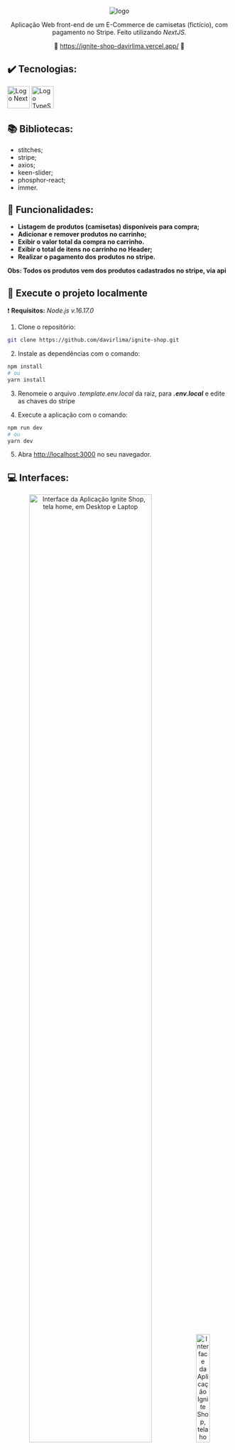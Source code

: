 <div align="center">

![logo](https://user-images.githubusercontent.com/97968740/195141792-afad2581-f5cb-4fce-8391-6afa12dc7cd0.svg)

Aplicação Web front-end de um E-Commerce de camisetas (fictício), com pagamento no Stripe. Feito utilizando _NextJS_.

:link: <https://ignite-shop-davirlima.vercel.app/> :link:

</div>

## :heavy_check_mark: Tecnologias:

<div>
  <img 
    height="50px"
    src="https://cdn.aglty.io/bwql7jyk/Attachments/NewItems/image_20211214122557_0.png"
    alt="Logo Next"
  />
  <img 
    height="50px"
    src="https://cdn.jsdelivr.net/gh/devicons/devicon/icons/typescript/typescript-original.svg"
    alt="Logo TypeScript"
  />
</div>

## :books: Bibliotecas:

- stitches;
- stripe;
- axios;
- keen-slider;
- phosphor-react;
- immer.

## :hammer: Funcionalidades:

- **Listagem de produtos (camisetas) disponíveis para compra;**
- **Adicionar e remover produtos no carrinho;**
- **Exibir o valor total da compra no carrinho.**
- **Exibir o total de itens no carrinho no Header;**
- **Realizar o pagamento dos produtos no stripe.**

**Obs: Todos os produtos vem dos produtos cadastrados no stripe, via api**

## :open_file_folder: Execute o projeto localmente

:heavy_exclamation_mark: **Requisitos:** *Node.js v.16.17.0*

1. Clone o repositório:

 ~~~bash
 git clone https://github.com/davirlima/ignite-shop.git
 ~~~
 
2. Instale as dependências com o comando:

  ~~~bash
  npm install
  # ou
  yarn install
  ~~~
  
3. Renomeie o arquivo _.template.env.local_ da raiz, para **_.env.local_** e edite as chaves do stripe 
  
4. Execute a aplicação com o comando:

  ~~~bash
  npm run dev
  # ou
  yarn dev
  ~~~
  
 5. Abra [http://localhost:3000](http://localhost:3000) no seu navegador.

## :computer: Interfaces:

<div align="center">
  <img
   src="https://user-images.githubusercontent.com/97968740/195144693-8ac10b7e-4fdb-4da8-bdf7-b4e206234833.png"
   alt="Interface da Aplicação Ignite Shop, tela home, em Desktop e Laptop"
   width=74%
  />
  <img
   src="https://user-images.githubusercontent.com/97968740/195144936-4c03e88d-0716-46ec-acce-e9737881f833.png"
   alt="Interface da Aplicação Ignite Shop, tela home, em Mobile"
   width=25%
  />
  <img
   src="https://user-images.githubusercontent.com/97968740/195145284-70433c33-79c0-44c5-8c75-c8ffa9aab3cb.png"
   alt="Interface da Aplicação Ignite Shop, tela de descrição do produto, em Desktop e Laptop"
   width=74%
  />
  <img
   src="https://user-images.githubusercontent.com/97968740/195145493-9713deb0-f7db-408d-bcaa-8bbf211d6786.png"
   alt="Interface da Aplicação Ignite Shop, tela de descição do produto, em Mobile"
   width=25%
  />
  <img
   src="https://user-images.githubusercontent.com/97968740/195145942-8014cc7d-8a59-4c64-be32-86aaa854c134.png"
   alt="Interface da Aplicação Ignite Shop, modal do carrinho, em Desktop e Laptop"
   width=74%
  />
  <img
   src="https://user-images.githubusercontent.com/97968740/195145689-a85ed24c-1ba4-4abe-966e-efd9a7c3c7b2.png"
   alt="Interface da Aplicação Ignite Shop, modal do carrinho, em Mobile"
   width=25%
  />
  <img
   src="https://user-images.githubusercontent.com/97968740/195146287-bb523104-7a29-4513-a279-205a3aed2ef4.png"
   alt="Interface da Aplicação Ignite Shop, tela de pagamento do stripe, em Desktop e Laptop"
   width=74%
  />
  <img
   src="https://user-images.githubusercontent.com/97968740/195146663-ebc342cb-692d-4083-8787-615d152e07d6.png"
   alt="Interface da Aplicação Ignite Shop, tela de pagamento do stripe, em Mobile"
   width=25%
  />
  <img
   src="https://user-images.githubusercontent.com/97968740/195147354-e84226a2-ce6b-4bad-94ca-b1ad33d36439.png"
   alt="Interface da Aplicação Ignite Shop, pagina de confirmação de compra, em Desktop e Laptop"
   width=74%
  />
  <img
   src="https://user-images.githubusercontent.com/97968740/195147543-4357382f-0aed-47f7-a491-456d319e10c6.png"
   alt="Interface da Aplicação Ignite Shop, pagina de confirmação de compra, em Mobile"
   width=25%
  />
  <img
   src="https://user-images.githubusercontent.com/97968740/195149494-323b8a7e-e114-4f4b-9a6c-fddca9c06ec6.gif"
   alt="GIF demonstrativo da aplicação"
   width=99%
   align="center"
  />
</div>
